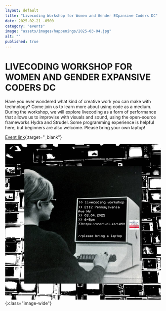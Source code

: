 ```yaml
---
layout: default
title: "Livecoding Workshop for Women and Gender EXpansive Coders DC"
date: 2025-02-21 -0500
category: "events"
image: "assets/images/happenings/2025-03-04.jpg"
alt: ""
published: true
---
```


# LIVECODING WORKSHOP FOR WOMEN AND GENDER EXPANSIVE CODERS DC
Have you ever wondered what kind of creative work you can make with technology? Come join us to learn more about using code as a medium. During the workshop, we will explore livecoding as a form of performance that allows us to improvise with visuals and sound, using the open-source frameworks Hydra and Strudel. Some programming experience is helpful here, but beginners are also welcome. Please bring your own laptop!

[Event link](https://www.meetup.com/women-and-gender-expansive-coders-dc-wgxc-dc/events/305926052/?slug=women-and-gender-expansive-coders-dc-wgxc-dc&eventId=305926052){:target="_blank"}

![](assets/images/happenings/2025-03-04.jpg){:class="image-wide"}